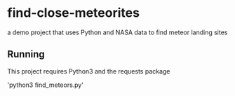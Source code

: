 # find-close-meteorites
a demo project that uses Python and NASA data to find meteor landing sites

## Running

This project requires Python3 and the requests package

'python3 find_meteors.py'
